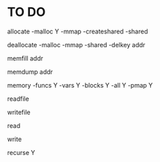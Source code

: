 # TO DO

allocate -malloc Y
         -mmap 
         -createshared
         -shared

deallocate -malloc
           -mmap
           -shared
           -delkey
           addr

memfill addr 

memdump addr

memory -funcs Y
       -vars Y
       -blocks Y
       -all Y
       -pmap Y

readfile 

writefile

read

write

recurse Y